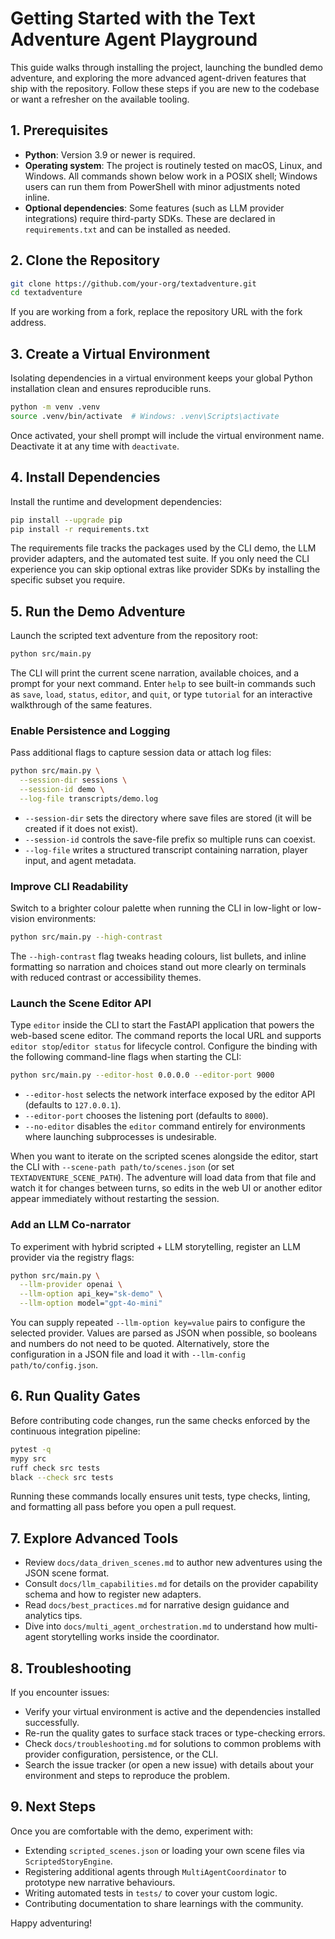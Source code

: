 # Getting Started with the Text Adventure Agent Playground

This guide walks through installing the project, launching the bundled demo adventure, and exploring the more advanced agent-driven features that ship with the repository. Follow these steps if you are new to the codebase or want a refresher on the available tooling.

## 1. Prerequisites

- **Python**: Version 3.9 or newer is required.
- **Operating system**: The project is routinely tested on macOS, Linux, and Windows. All commands shown below work in a POSIX shell; Windows users can run them from PowerShell with minor adjustments noted inline.
- **Optional dependencies**: Some features (such as LLM provider integrations) require third-party SDKs. These are declared in `requirements.txt` and can be installed as needed.

## 2. Clone the Repository

```bash
git clone https://github.com/your-org/textadventure.git
cd textadventure
```

If you are working from a fork, replace the repository URL with the fork address.

## 3. Create a Virtual Environment

Isolating dependencies in a virtual environment keeps your global Python installation clean and ensures reproducible runs.

```bash
python -m venv .venv
source .venv/bin/activate  # Windows: .venv\Scripts\activate
```

Once activated, your shell prompt will include the virtual environment name. Deactivate it at any time with `deactivate`.

## 4. Install Dependencies

Install the runtime and development dependencies:

```bash
pip install --upgrade pip
pip install -r requirements.txt
```

The requirements file tracks the packages used by the CLI demo, the LLM provider adapters, and the automated test suite. If you only need the CLI experience you can skip optional extras like provider SDKs by installing the specific subset you require.

## 5. Run the Demo Adventure

Launch the scripted text adventure from the repository root:

```bash
python src/main.py
```

The CLI will print the current scene narration, available choices, and a prompt for your next command. Enter `help` to see built-in commands such as `save`, `load`, `status`, `editor`, and `quit`, or type `tutorial` for an interactive walkthrough of the same features.

### Enable Persistence and Logging

Pass additional flags to capture session data or attach log files:

```bash
python src/main.py \
  --session-dir sessions \
  --session-id demo \
  --log-file transcripts/demo.log
```

- `--session-dir` sets the directory where save files are stored (it will be created if it does not exist).
- `--session-id` controls the save-file prefix so multiple runs can coexist.
- `--log-file` writes a structured transcript containing narration, player input, and agent metadata.

### Improve CLI Readability

Switch to a brighter colour palette when running the CLI in low-light or
low-vision environments:

```bash
python src/main.py --high-contrast
```

The `--high-contrast` flag tweaks heading colours, list bullets, and inline
formatting so narration and choices stand out more clearly on terminals with
reduced contrast or accessibility themes.

### Launch the Scene Editor API

Type `editor` inside the CLI to start the FastAPI application that powers the web-based scene editor. The command reports the local URL and supports `editor stop`/`editor status` for lifecycle control. Configure the binding with the following command-line flags when starting the CLI:

```bash
python src/main.py --editor-host 0.0.0.0 --editor-port 9000
```

- `--editor-host` selects the network interface exposed by the editor API (defaults to `127.0.0.1`).
- `--editor-port` chooses the listening port (defaults to `8000`).
- `--no-editor` disables the `editor` command entirely for environments where launching subprocesses is undesirable.

When you want to iterate on the scripted scenes alongside the editor, start the
CLI with `--scene-path path/to/scenes.json` (or set
`TEXTADVENTURE_SCENE_PATH`). The adventure will load data from that file and
watch it for changes between turns, so edits in the web UI or another editor
appear immediately without restarting the session.

### Add an LLM Co-narrator

To experiment with hybrid scripted + LLM storytelling, register an LLM provider via the registry flags:

```bash
python src/main.py \
  --llm-provider openai \
  --llm-option api_key="sk-demo" \
  --llm-option model="gpt-4o-mini"
```

You can supply repeated `--llm-option key=value` pairs to configure the selected provider. Values are parsed as JSON when possible, so booleans and numbers do not need to be quoted. Alternatively, store the configuration in a JSON file and load it with `--llm-config path/to/config.json`.

## 6. Run Quality Gates

Before contributing code changes, run the same checks enforced by the continuous integration pipeline:

```bash
pytest -q
mypy src
ruff check src tests
black --check src tests
```

Running these commands locally ensures unit tests, type checks, linting, and formatting all pass before you open a pull request.

## 7. Explore Advanced Tools

- Review `docs/data_driven_scenes.md` to author new adventures using the JSON scene format.
- Consult `docs/llm_capabilities.md` for details on the provider capability schema and how to register new adapters.
- Read `docs/best_practices.md` for narrative design guidance and analytics tips.
- Dive into `docs/multi_agent_orchestration.md` to understand how multi-agent storytelling works inside the coordinator.

## 8. Troubleshooting

If you encounter issues:

- Verify your virtual environment is active and the dependencies installed successfully.
- Re-run the quality gates to surface stack traces or type-checking errors.
- Check `docs/troubleshooting.md` for solutions to common problems with provider configuration, persistence, or the CLI.
- Search the issue tracker (or open a new issue) with details about your environment and steps to reproduce the problem.

## 9. Next Steps

Once you are comfortable with the demo, experiment with:

- Extending `scripted_scenes.json` or loading your own scene files via `ScriptedStoryEngine`.
- Registering additional agents through `MultiAgentCoordinator` to prototype new narrative behaviours.
- Writing automated tests in `tests/` to cover your custom logic.
- Contributing documentation to share learnings with the community.

Happy adventuring!
